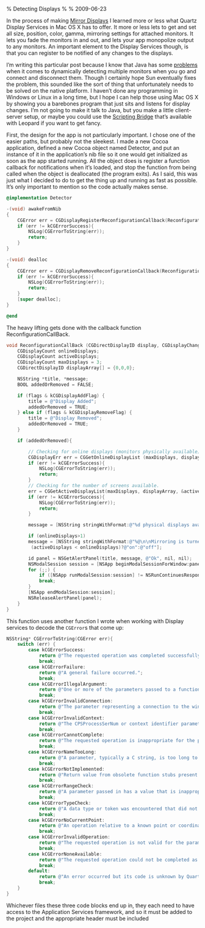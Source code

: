 % Detecting Displays
%
% 2009-06-23

In the process of making [Mirror Displays](/open-source/mirror-displays/) I learned more or less what Quartz Display Services in Mac OS X has to offer. It more or less lets to get and set all size, position, color, gamma, mirroring settings for attached monitors. It lets you fade the monitors in and out, and lets your app monopolize output to any monitors. An important element to the Display Services though, is that you can register to be notified of any changes to the displays.

I’m writing this particular post because I know that Java has some [problems](http://bugs.sun.com/bugdatabase/view_bug.do?bug_id=4417795) when it comes to dynamically detecting multiple monitors when you go and connect and disconnect them. Though I certainly hope Sun eventually fixes the problem, this sounded like the sort of thing that unfortunately needs to be solved on the native platform. I haven’t done any programming in Windows or Linux in a long time, but I hope I can help those using Mac OS X by showing you a barebones program that just sits and listens for display changes. I’m not going to make it talk to Java, but you make a little client-server setup, or maybe you could use the [Scripting Bridge](http://developer.apple.com/documentation/Cocoa/Conceptual/ScriptingBridgeConcepts/Introduction/Introduction.html) that’s available with Leopard if you want to get fancy.

First, the design for the app is not particularly important. I chose one of the easier paths, but probably not the sleekest. I made a new Cocoa application, defined a new Cocoa object named Detector, and put an instance of it in the application’s nib file so it one would get initialized as soon as the app started running. All the object does is register a function callback for notifications when it’s loaded, and stop the function from being called when the object is deallocated (the program exits). As I said, this was just what I decided to do to get the thing up and running as fast as possible. It’s only important to mention so the code actually makes sense.

```objectivec
@implementation Detector

-(void) awakeFromNib
{
    CGError err = CGDisplayRegisterReconfigurationCallback(ReconfigurationCallBack,self);
    if (err != kCGErrorSuccess){
        NSLog(CGErrorToString(err));
        return;
    }
}

-(void) dealloc
{
    CGError err = CGDisplayRemoveReconfigurationCallback(ReconfigurationCallBack, self);
    if (err != kCGErrorSuccess){
        NSLog(CGErrorToString(err));
        return;
    }
    [super dealloc];
}

@end
```

The heavy lifting gets done with the callback function ReconfigurationCallBack.

```objectivec
void ReconfigurationCallBack (CGDirectDisplayID display, CGDisplayChangeSummaryFlags flags, void *userInfo){
    CGDisplayCount onlineDisplays;
    CGDisplayCount activeDisplays;
    CGDisplayCount maxDisplays = 3;
    CGDirectDisplayID displayArray[] = {0,0,0};

    NSString *title, *message;
    BOOL addedOrRemoved = FALSE;

    if (flags & kCGDisplayAddFlag) {
        title = @"Display Added";
        addedOrRemoved = TRUE;
    } else if (flags & kCGDisplayRemoveFlag) {
        title = @"Display Removed";
        addedOrRemoved = TRUE;
    }

    if (addedOrRemoved){

        // Checking for online displays (monitors physically available)
        CGDisplayErr err = CGGetOnlineDisplayList (maxDisplays, displayArray, &onlineDisplays);
        if (err != kCGErrorSuccess){
            NSLog(CGErrorToString(err));
            return;
        }
        // Checking for the number of screens available.
        err = CGGetActiveDisplayList(maxDisplays, displayArray, &activeDisplays);
        if (err != kCGErrorSuccess){
            NSLog(CGErrorToString(err));
            return;
        }

        message = [NSString stringWithFormat:@"%d physical displays available.\n%d screens to draw to.", onlineDisplays, activeDisplays];

        if (onlineDisplays>1)
        message = [NSString stringWithFormat:@"%@\n\nMirroring is turned %@",message,
         (activeDisplays < onlineDisplays)?@"on":@"off"];

        id panel = NSGetAlertPanel(title, message, @"Ok", nil, nil);
        NSModalSession session = [NSApp beginModalSessionForWindow:panel];
        for (;;) {
            if ([NSApp runModalSession:session] != NSRunContinuesResponse)
            break;
        }
        [NSApp endModalSession:session];
        NSReleaseAlertPanel(panel);
    }
}
```

This function uses another function I wrote when working with Display services to decode the `CGError`s that come up:

```objectivec
NSString* CGErrorToString(CGError err){
    switch (err) {
        case kCGErrorSuccess:
            return @"The requested operation was completed successfully.";
            break;
        case kCGErrorFailure:
            return @"A general failure occurred.";
            break;
        case kCGErrorIllegalArgument:
            return @"One or more of the parameters passed to a function are invalid. Check for NULL pointers.";
            break;
        case kCGErrorInvalidConnection:
            return @"The parameter representing a connection to the window server is invalid.";
            break;
        case kCGErrorInvalidContext:
            return @"The CPSProcessSerNum or context identifier parameter is not valid.";
            break;
        case kCGErrorCannotComplete:
            return @"The requested operation is inappropriate for the parameters passed in, or the current system state.";
            break;
        case kCGErrorNameTooLong:
            return @"A parameter, typically a C string, is too long to be used without truncation.";
            break;
        case kCGErrorNotImplemented:
            return @"Return value from obsolete function stubs present for binary compatibility, but not normally called.";
            break;
        case kCGErrorRangeCheck:
            return @"A parameter passed in has a value that is inappropriate, or which does not map to a useful operation or value.";
            break;
        case kCGErrorTypeCheck:
            return @"A data type or token was encountered that did not match the expected type or token.";
            break;
        case kCGErrorNoCurrentPoint:
            return @"An operation relative to a known point or coordinate could not be done, as there is no known point.";
            break;
        case kCGErrorInvalidOperation:
            return @"The requested operation is not valid for the parameters passed in, or the current system state.";
            break;
        case kCGErrorNoneAvailable:
            return @"The requested operation could not be completed as the indicated resources were not found.";
            break;
        default:
            return @"An error occurred but its code is unknown by Quartz Display Services as of v10.5.7";
            break;
    }
}
```

Whichever files these three code blocks end up in, they each need to have access to the Application Services framework, and so it must be added to the project and the appropriate header must be included
